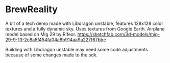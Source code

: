# BrewReality
 A bit of a tech demo made with Libdragon unstable, features 128x128 color textures and a fully dynamic sky.
Uses textures from Google Earth.
Airplane model based on Mig 29 by Rifeor.
https://sketchfab.com/3d-models/mig-29-9-13-2c8a8f454fa04a8b914aa9a227f67bbe

Building with Libdragon unstable may need some code adjustments because of some changes made to the sdk.